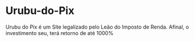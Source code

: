 # Urubu-do-Pix
Urubu do Pix é um Site legalizado pelo Leão do Imposto de Renda. Afinal, o investimento seu, terá retorno de até 1000% 
